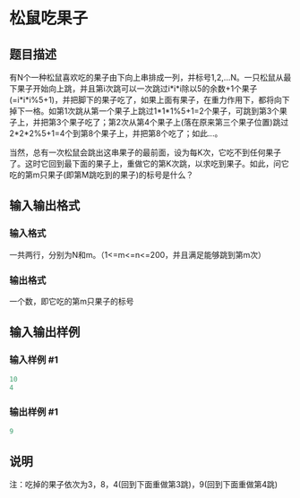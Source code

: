 # 松鼠吃果子

## 题目描述

有N个一种松鼠喜欢吃的果子由下向上串排成一列，并标号1,2,...N。一只松鼠从最下果子开始向上跳，并且第i次跳可以一次跳过i\*i\*i除以5的余数+1个果子(=i\*i\*i%5+1)，并把脚下的果子吃了，如果上面有果子，在重力作用下，都将向下掉下一格。如第1次跳从第一个果子上跳过1\*1\*1%5+1=2个果子，可跳到第3个果子上，并把第3个果子吃了；第2次从第4个果子上(落在原来第三个果子位置)跳过2\*2\*2%5+1=4个到第8个果子上，并把第8个吃了；如此...。

当然，总有一次松鼠会跳出这串果子的最前面，设为每K次，它吃不到任何果子了。这时它回到最下面的果子上，重做它的第K次跳，以求吃到果子。如此，问它吃的第m只果子(即第M跳吃到的果子)的标号是什么？

## 输入输出格式

### 输入格式

一共两行，分别为N和m。（1<=m<=n<=200，并且满足能够跳到第m次）

### 输出格式

一个数，即它吃的第m只果子的标号

## 输入输出样例

### 输入样例 #1

```cpp
10 
4

```
### 输出样例 #1

```cpp
9
```


## 说明

注：吃掉的果子依次为3，8，4(回到下面重做第3跳)，9(回到下面重做第4跳)

